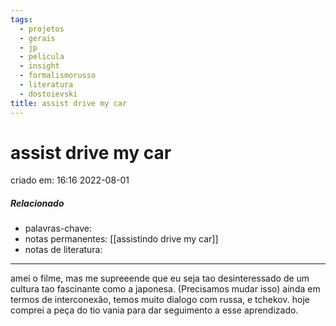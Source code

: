 ```yaml
---
tags:
  - projetos
  - gerais
  - jp
  - pelicula
  - insight
  - formalismorusso
  - literatura
  - dostoievski
title: assist drive my car
---
```

# assist drive my car
criado em: 16:16 2022-08-01

##### Relacionado
- palavras-chave: 
- notas permanentes: [[assistindo drive my car]]
- notas de literatura: 

---

amei o filme, mas me supreeende que eu seja tao desinteressado de um cultura tao fascinante como a japonesa.
(Precisamos mudar isso)
ainda em termos de interconexão, temos muito dialogo com  russa,  e tchekov. hoje comprei a peça do tio vania para dar seguimento a esse aprendizado.

